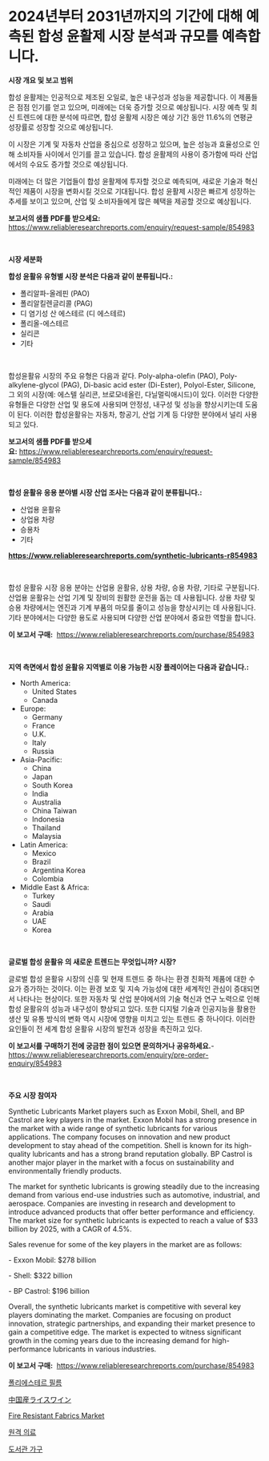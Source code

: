 <p><h1>2024년부터 2031년까지의 기간에 대해 예측된 합성 윤활제 시장 분석과 규모를 예측합니다.</h1></p><p><strong>시장 개요 및 보고 범위</strong></p>
<p><p>합성 윤활제는 인공적으로 제조된 오일로, 높은 내구성과 성능을 제공합니다. 이 제품들은 점점 인기를 얻고 있으며, 미래에는 더욱 증가할 것으로 예상됩니다. 시장 예측 및 최신 트렌드에 대한 분석에 따르면, 합성 윤활제 시장은 예상 기간 동안 11.6%의 연평균 성장률로 성장할 것으로 예상됩니다.</p><p>이 시장은 기계 및 자동차 산업을 중심으로 성장하고 있으며, 높은 성능과 효율성으로 인해 소비자들 사이에서 인기를 끌고 있습니다. 합성 윤활제의 사용이 증가함에 따라 산업에서의 수요도 증가할 것으로 예상됩니다.</p><p>미래에는 더 많은 기업들이 합성 윤활제에 투자할 것으로 예측되며, 새로운 기술과 혁신적인 제품이 시장을 변화시킬 것으로 기대됩니다. 합성 윤활제 시장은 빠르게 성장하는 추세를 보이고 있으며, 산업 및 소비자들에게 많은 혜택을 제공할 것으로 예상됩니다.</p></p>
<p><strong>보고서의 샘플 PDF를 받으세요:</strong> <a href="https://www.reliableresearchreports.com/enquiry/request-sample/854983">https://www.reliableresearchreports.com/enquiry/request-sample/854983</a></p>
<p>&nbsp;</p>
<p><strong>시장 세분화</strong></p>
<p><strong>합성 윤활유 유형별 시장 분석은 다음과 같이 분류됩니다.:</strong></p>
<p><ul><li>폴리알파-올레핀 (PAO)</li><li>폴리알킬렌글리콜 (PAG)</li><li>디 염기성 산 에스테르 (디 에스테르)</li><li>폴리올-에스테르</li><li>실리콘</li><li>기타</li></ul></p>
<p>&nbsp;</p>
<p><p>합성윤활유 시장의 주요 유형은 다음과 같다. Poly-alpha-olefin (PAO), Poly-alkylene-glycol (PAG), Di-basic acid ester (Di-Ester), Polyol-Ester, Silicone, 그 외의 시장(예: 에스텔 실리콘, 브로모네올린, 다닐멀릭애시드)이 있다. 이러한 다양한 유형들은 다양한 산업 및 용도에 사용되며 안정성, 내구성 및 성능을 향상시키는데 도움이 된다. 이러한 합성윤활유는 자동차, 항공기, 산업 기계 등 다양한 분야에서 널리 사용되고 있다.</p></p>
<p><strong>보고서의 샘플 PDF를 받으세요:</strong>&nbsp;<a href="https://www.reliableresearchreports.com/enquiry/request-sample/854983">https://www.reliableresearchreports.com/enquiry/request-sample/854983</a></p>
<p>&nbsp;</p>
<p><strong> 합성 윤활유 응용 분야별 시장 산업 조사는 다음과 같이 분류됩니다.:</strong></p>
<p><ul><li>산업용 윤활유</li><li>상업용 차량</li><li>승용차</li><li>기타</li></ul></p>
<p><strong><a href="https://www.reliableresearchreports.com/synthetic-lubricants-r854983">https://www.reliableresearchreports.com/synthetic-lubricants-r854983</a></strong></p>
<p>&nbsp;</p>
<p><p>합성 윤활유 시장 응용 분야는 산업용 윤활유, 상용 차량, 승용 차량, 기타로 구분됩니다. 산업용 윤활유는 산업 기계 및 장비의 원활한 운전을 돕는 데 사용됩니다. 상용 차량 및 승용 차량에서는 엔진과 기계 부품의 마모를 줄이고 성능을 향상시키는 데 사용됩니다. 기타 분야에서는 다양한 용도로 사용되며 다양한 산업 분야에서 중요한 역할을 합니다.</p></p>
<p><strong>이 보고서 구매:</strong>&nbsp; <a href="https://www.reliableresearchreports.com/purchase/854983">https://www.reliableresearchreports.com/purchase/854983</a></p>
<p>&nbsp;</p>
<p><strong>지역 측면에서 합성 윤활유 지역별로 이용 가능한 시장 플레이어는 다음과 같습니다.:</strong></p>
<p><ul>
    <li>
        North America:
        <ul>
            <li>United States</li>
            <li>Canada</li>
        </ul>
    </li>
    <li>
        Europe:
        <ul>
            <li>Germany</li>
            <li>France</li>
            <li>U.K.</li>
            <li>Italy</li>
            <li>Russia</li>
        </ul>
    </li>
    <li>
        Asia-Pacific:
        <ul>
            <li>China</li>
            <li>Japan</li>
            <li>South Korea</li>
            <li>India</li>
            <li>Australia</li>
            <li>China Taiwan</li>
            <li>Indonesia</li>
            <li>Thailand</li>
            <li>Malaysia</li>
        </ul>
    </li>
    <li>
        Latin America:
        <ul>
            <li>Mexico</li>
            <li>Brazil</li>
            <li>Argentina Korea</li>
            <li>Colombia</li>
        </ul>
    </li>
    <li>
        Middle East & Africa:
        <ul>
            <li>Turkey</li>
            <li>Saudi</li>
            <li>Arabia</li>
            <li>UAE</li>
            <li>Korea</li>
        </ul>
    </li>
    </ul></p>
<p>&nbsp;</p>
<p><strong>글로벌 합성 윤활유 의 새로운 트렌드는 무엇입니까? 시장?</strong></p>
<p><p>글로벌 합성 윤활유 시장의 신흥 및 현재 트렌드 중 하나는 환경 친화적 제품에 대한 수요가 증가하는 것이다. 이는 환경 보호 및 지속 가능성에 대한 세계적인 관심이 증대되면서 나타나는 현상이다. 또한 자동차 및 산업 분야에서의 기술 혁신과 연구 노력으로 인해 합성 윤활유의 성능과 내구성이 향상되고 있다. 또한 디지털 기술과 인공지능을 활용한 생산 및 유통 방식의 변화 역시 시장에 영향을 미치고 있는 트렌드 중 하나이다. 이러한 요인들이 전 세계 합성 윤활유 시장의 발전과 성장을 촉진하고 있다.</p></p>
<p><strong>이 보고서를 구매하기 전에 궁금한 점이 있으면 문의하거나 공유하세요.</strong>- <a href="https://www.reliableresearchreports.com/enquiry/pre-order-enquiry/854983">https://www.reliableresearchreports.com/enquiry/pre-order-enquiry/854983</a></p>
<p>&nbsp;</p>
<p><strong>주요 시장 참여자</strong></p>
<p><p>Synthetic Lubricants Market players such as Exxon Mobil, Shell, and BP Castrol are key players in the market. Exxon Mobil has a strong presence in the market with a wide range of synthetic lubricants for various applications. The company focuses on innovation and new product development to stay ahead of the competition. Shell is known for its high-quality lubricants and has a strong brand reputation globally. BP Castrol is another major player in the market with a focus on sustainability and environmentally friendly products.</p><p>The market for synthetic lubricants is growing steadily due to the increasing demand from various end-use industries such as automotive, industrial, and aerospace. Companies are investing in research and development to introduce advanced products that offer better performance and efficiency. The market size for synthetic lubricants is expected to reach a value of $33 billion by 2025, with a CAGR of 4.5%.</p><p>Sales revenue for some of the key players in the market are as follows:</p><p>- Exxon Mobil: $278 billion</p><p>- Shell: $322 billion</p><p>- BP Castrol: $196 billion</p><p>Overall, the synthetic lubricants market is competitive with several key players dominating the market. Companies are focusing on product innovation, strategic partnerships, and expanding their market presence to gain a competitive edge. The market is expected to witness significant growth in the coming years due to the increasing demand for high-performance lubricants in various industries.</p></p>
<p><strong>이 보고서 구매:</strong>&nbsp;&nbsp;<a href="https://www.reliableresearchreports.com/purchase/854983">https://www.reliableresearchreports.com/purchase/854983</a></p>
<p><p><a href="https://medium.com/@jackiefauhey9089475/%ED%8F%B4%EB%A6%AC%EC%97%90%EC%8A%A4%ED%84%B0-%ED%95%84%EB%A6%84-%EC%8B%9C%EC%9E%A5-2031%EB%85%84%EA%B9%8C%EC%A7%80%EC%9D%98-%ED%8A%B8%EB%A0%8C%EB%93%9C-%EC%98%88%EC%B8%A1-%EB%B0%8F-%EA%B2%BD%EC%9F%81-%EB%B6%84%EC%84%9D-a923d51a26cc">폴리에스테르 필름</a></p><p><a href="https://medium.com/@nayelibosco2023/%E4%B8%AD%E5%9B%BD%E3%81%AE%E7%B1%B3%E9%85%92%E5%B8%82%E5%A0%B4-%E5%B8%82%E5%A0%B4%E3%82%B7%E3%82%A7%E3%82%A2-%E5%B8%82%E5%A0%B4%E3%83%88%E3%83%AC%E3%83%B3%E3%83%89-%E6%9C%AA%E6%9D%A5%E3%81%AE%E6%88%90%E9%95%B7%E3%82%92%E6%8E%A2%E3%82%8B-652936e7499b">中国産ライスワイン</a></p><p><a href="https://issuu.com/reportprime-2/docs/fire-resistant-fabrics-market-size-2030.pptx">Fire Resistant Fabrics Market</a></p><p><a href="https://medium.com/@jerrodhilll/%ED%85%94%EB%A0%88%ED%97%AC%EC%8A%A4-%EC%8B%9C%EC%9E%A5-%EA%B7%9C%EB%AA%A8-cagr-%ED%8A%B8%EB%A0%8C%EB%93%9C-2024-2030-beb29c373fb5">원격 의료</a></p><p><a href="https://github.com/jntpkh496620/Market-Research-Report-List-1/blob/main/634155716611.md">도서관 가구</a></p></p>